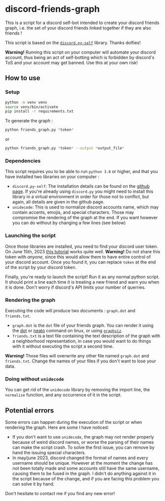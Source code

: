 # discord-friends-graph
This is a script for a discord self-bot intended to create your discord friends graph, i.e. the set of your discord friends linked together if they are also friends !

This script is based on the [`discord.py-self`](https://github.com/dolfies/discord.py-self) library. Thanks dolfies!

**Warning!** Running this script on your computer will automate your discord account, thus being an act of self-botting which is forbidden by discord's ToS and your account may get banned. Use this at your own risk!

## How to use

### Setup

```bash
python -m venv venv
source venv/bin/activate
pip install -r requirements.txt
```

To generate the graph :
```bash
python friends_graph.py *token*
```
or
```bash
python friends_graph.py *token* --output *output_file*
```

### Dependencies
This script requires you to be able to run `python 3.8` or higher, and that you have installed two libraries on your computer :
- `discord.py-self`: The installation details can be found on the [github page](https://github.com/dolfies/discord.py-self). If you're already using `discord.py` you might need to install this library in a virtual environment in order for those not to conflict, but again, all details are given in the github page.
- `unidecode`: This is used to normalize discord accounts name, which may contain accents, emojis, and special characters. Those may compromise the rendering of the graph at the end. If you want however you can do without by changing a few lines (see below)

### Launching the script
Once those libraries are installed, you need to find your discord user token. On June 15th, 2023 [this tutorial](https://www.androidauthority.com/get-discord-token-3149920/) works quite well.
**Warning!** Do not share this token with *anyone*, since this would allow them to have entire control of your discord account. Once you found it, you can replace `token` at the end of the script by your discord token.

Finally, you're ready to launch the script! Run it as any normal python script. It should print a line each time it is treating a new friend and warn you when it is done. Don't worry if discord's API limits your number of querries.

### Rendering the graph
Executing the code will produce two documents : `graph.dot` and `friends.txt`. 
- `graph.dot` is the `dot` file of your friends graph. You can render it using the [dot](https://linux.die.net/man/1/dot) or [neato](https://linux.die.net/man/1/neato) command on linux, or using [`graphviz`](https://graphviz.org/).
- `friends.txt` is a text file containing the text description of the graph with a neighborhood representation, in case you would want to do things with it without executing the script a second time.

**Warning!** Those files will overwrite any other file named `graph.dot` and `friends.txt`. Change the names of your files if you don't want to lose your data.

### Doing without `unidecode`
You can get rid of the `unidecode` library by removing the import line, the `normalize` function, and any occurrence of it in the script.

## Potential errors

Some errors can happen during the execution of the script or when rendering the graph. Here are some I have noticed:
- If you don't want to use `unidecode`, the graph may not render properly because of weird discord names, or worse the parsing of their names can make the script crash. To solve the first issue, you can remove by hand the issuing special characters.
- In may/june 2023, discord changed the format of names and every username should be unique. However at the moment the change has not been totally made and some accounts still have the same username, causing them to be fused in the graph. I didn't do anything against it in the script because of the change, and if you are facing this problem you can solve it by hand.

Don't hesitate to contact me if you find any new error!
